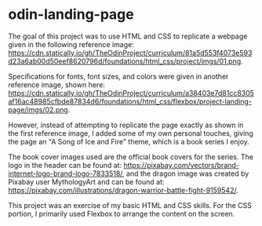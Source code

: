 # odin-landing-page

The goal of this project was to use HTML and CSS to replicate a webpage given in the following
reference image: https://cdn.statically.io/gh/TheOdinProject/curriculum/81a5d553f4073e593d23a6ab00d50eef8620796d/foundations/html_css/project/imgs/01.png.

Specifications for fonts, font sizes, and colors were given in another reference image,
shown here: https://cdn.statically.io/gh/TheOdinProject/curriculum/a38403e7d81cc8305af16ac48985cfbde87834d6/foundations/html_css/flexbox/project-landing-page/imgs/02.png.

However, instead of attempting to replicate the page exactly as shown in the first reference image,
I added some of my own personal touches, giving the page an "A Song of Ice and Fire" theme, which is a book
series I enjoy. 

The book cover images used are the official book covers for the series. The logo in the header can be found at: https://pixabay.com/vectors/brand-internet-logo-brand-logo-7833518/, and the dragon image was created by Pixabay user MythologyArt and can be found at: https://pixabay.com/illustrations/dragon-warrior-battle-fight-9159542/.

This project was an exercise of my basic HTML and CSS skills. For the CSS portion, I primarily used Flexbox to arrange the content on the screen.